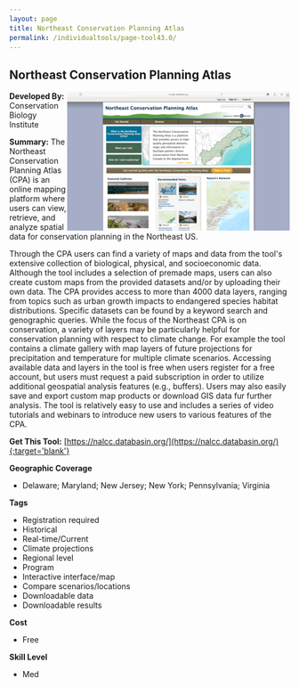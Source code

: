```yaml
---
layout: page
title: Northeast Conservation Planning Atlas
permalink: /individualtools/page-tool43.0/
---
```

## Northeast Conservation Planning Atlas

<img src="/images/scaled_250_400/TOOLID_43.0_ScreenCapture-1.png" style="max-height:250px;max-width:400;" align="right"/>

**Developed By:** Conservation Biology Institute

**Summary:** The Northeast Conservation Planning Atlas (CPA) is an online mapping platform where users can view, retrieve, and analyze spatial data for conservation planning in the Northeast US. 

Through the CPA users can find a variety of  maps and data from the tool's extensive collection of biological, physical, and socioeconomic data. Although the tool includes a selection of premade maps, users can also create custom maps from the provided datasets and/or by uploading their own data. The CPA provides access to more than 4000 data layers, ranging from topics such as urban growth impacts to endangered species habitat distributions. Specific datasets can be found by a keyword search and genographic queries. While the focus of the Northeast CPA is on conservation, a variety of layers may be particularly helpful for conservation planning with respect to climate change. For example the tool contains a climate gallery with map layers of future projections for precipitation and temperature for multiple climate scenarios. Accessing available data and layers in the tool is free when users register for a free account, but users must request a paid subscription in order to utilize additional geospatial analysis features (e.g., buffers). Users may also easily save and export custom map products or download GIS data fur further analysis. The tool is relatively easy to use and includes a series of video tutorials and webinars to introduce new users to various features of the CPA. 

**Get This Tool:** [https://nalcc.databasin.org/](https://nalcc.databasin.org/){:target='blank'}

**Geographic Coverage**

* Delaware; Maryland; New Jersey; New York; Pennsylvania; Virginia

**Tags**

*  Registration required
*  Historical 
*  Real-time/Current
*  Climate projections
*  Regional level
*  Program
*  Interactive interface/map
*  Compare scenarios/locations
*  Downloadable data
*  Downloadable results

**Cost**

* Free

**Skill Level**

* Med
